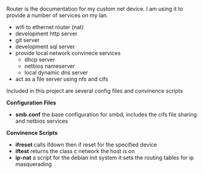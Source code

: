 Router is the documentation for my custom net device.  I am using it to provide a number of services on my lan.

- wifi to ethernet router (nat)
- development http server
- git server
- development sql server
- provide local network convinece services
  - dhcp server
  - netbios nameserver
  - local dynamic dns server
- act as a file server using nfs and cifs

Included in this project are several config files and convinence scripts

**Configuration Files**
- **smb.conf** the base configuration for smbd, includes the cifs file sharing and netbios services

**Convinence Scripts**
- **ifreset** calls ifdown then if reset for the specified device
- **iftest** returns the class c network the host is on
- **ip-nat** a script for the debian init system it sets the routing tables for ip masquerading


